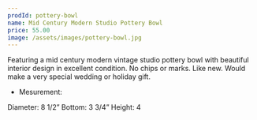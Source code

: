 ```yaml
---
prodId: pottery-bowl
name: Mid Century Modern Studio Pottery Bowl
price: 55.00
image: /assets/images/pottery-bowl.jpg
---
```


Featuring a mid century modern vintage studio pottery bowl with beautiful interior design in excellent condition. No chips or marks. Like new. Would make a very special wedding or holiday gift. 

* Mesurement:

Diameter: 8 1/2”
Bottom: 3 3/4”
Height: 4
